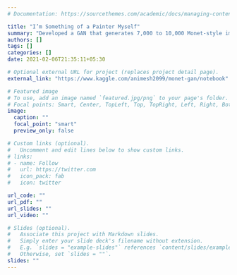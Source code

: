 ```yaml
---
# Documentation: https://sourcethemes.com/academic/docs/managing-content/

title: "I’m Something of a Painter Myself"
summary: "Developed a GAN that generates 7,000 to 10,000 Monet-style images."
authors: []
tags: []
categories: []
date: 2021-02-06T21:35:11+05:30

# Optional external URL for project (replaces project detail page).
external_link: "https://www.kaggle.com/animesh2099/monet-gan/notebook"

# Featured image
# To use, add an image named `featured.jpg/png` to your page's folder.
# Focal points: Smart, Center, TopLeft, Top, TopRight, Left, Right, BottomLeft, Bottom, BottomRight.
image:
  caption: ""
  focal_point: "smart"
  preview_only: false

# Custom links (optional).
#   Uncomment and edit lines below to show custom links.
# links:
# - name: Follow
#   url: https://twitter.com
#   icon_pack: fab
#   icon: twitter

url_code: ""
url_pdf: ""
url_slides: ""
url_video: ""

# Slides (optional).
#   Associate this project with Markdown slides.
#   Simply enter your slide deck's filename without extension.
#   E.g. `slides = "example-slides"` references `content/slides/example-slides.md`.
#   Otherwise, set `slides = ""`.
slides: ""
---
```

